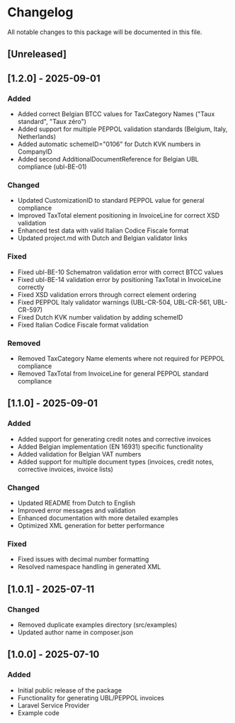 # Changelog

All notable changes to this package will be documented in this file.

## [Unreleased]

## [1.2.0] - 2025-09-01
### Added
- Added correct Belgian BTCC values for TaxCategory Names ("Taux standard", "Taux zéro")
- Added support for multiple PEPPOL validation standards (Belgium, Italy, Netherlands)
- Added automatic schemeID="0106" for Dutch KVK numbers in CompanyID
- Added second AdditionalDocumentReference for Belgian UBL compliance (ubl-BE-01)

### Changed
- Updated CustomizationID to standard PEPPOL value for general compliance
- Improved TaxTotal element positioning in InvoiceLine for correct XSD validation
- Enhanced test data with valid Italian Codice Fiscale format
- Updated project.md with Dutch and Belgian validator links

### Fixed
- Fixed ubl-BE-10 Schematron validation error with correct BTCC values
- Fixed ubl-BE-14 validation error by positioning TaxTotal in InvoiceLine correctly
- Fixed XSD validation errors through correct element ordering
- Fixed PEPPOL Italy validator warnings (UBL-CR-504, UBL-CR-561, UBL-CR-597)
- Fixed Dutch KVK number validation by adding schemeID
- Fixed Italian Codice Fiscale format validation

### Removed
- Removed TaxCategory Name elements where not required for PEPPOL compliance
- Removed TaxTotal from InvoiceLine for general PEPPOL standard compliance

## [1.1.0] - 2025-09-01
### Added
- Added support for generating credit notes and corrective invoices
- Added Belgian implementation (EN 16931) specific functionality
- Added validation for Belgian VAT numbers
- Added support for multiple document types (invoices, credit notes, corrective invoices, invoice lists)

### Changed
- Updated README from Dutch to English
- Improved error messages and validation
- Enhanced documentation with more detailed examples
- Optimized XML generation for better performance

### Fixed
- Fixed issues with decimal number formatting
- Resolved namespace handling in generated XML

## [1.0.1] - 2025-07-11
### Changed
- Removed duplicate examples directory (src/examples)
- Updated author name in composer.json

## [1.0.0] - 2025-07-10
### Added
- Initial public release of the package
- Functionality for generating UBL/PEPPOL invoices
- Laravel Service Provider
- Example code
